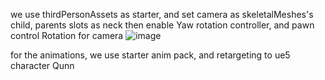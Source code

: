 we use thirdPersonAssets as starter, and set camera as skeletalMeshes's child, parents slots as neck
then enable Yaw rotation controller, and pawn control Rotation for camera
![image](https://github.com/user-attachments/assets/506e3f44-124c-4b8a-ac0f-2c5e95dd1c5c)

for the animations, we use starter anim pack, and retargeting to ue5 character Qunn
